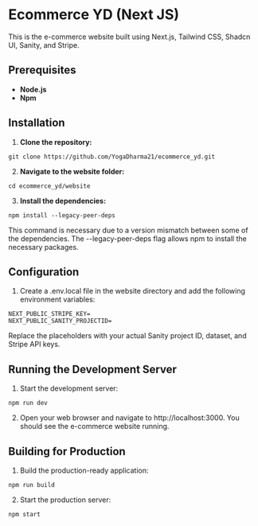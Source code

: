 # Ecommerce YD (Next JS)

This is the e-commerce website built using Next.js, Tailwind CSS, Shadcn UI, Sanity, and Stripe.

## Prerequisites

- **Node.js**
- **Npm**

## Installation

1. **Clone the repository:**

```
git clone https://github.com/YogaDharma21/ecommerce_yd.git
```

2. **Navigate to the website folder:**

```
cd ecommerce_yd/website
```

3. **Install the dependencies:**

```
npm install --legacy-peer-deps
```

This command is necessary due to a version mismatch between some of the dependencies. The --legacy-peer-deps flag allows npm to install the necessary packages.

## Configuration

1. Create a .env.local file in the website directory and add the following environment variables:

```
NEXT_PUBLIC_STRIPE_KEY=
NEXT_PUBLIC_SANITY_PROJECTID=
```

Replace the placeholders with your actual Sanity project ID, dataset, and Stripe API keys.

## Running the Development Server

1. Start the development server:

```
npm run dev
```

2. Open your web browser and navigate to http://localhost:3000. You should see the e-commerce website running.

## Building for Production

1. Build the production-ready application:

```
npm run build
```

2. Start the production server:

```
npm start
```
